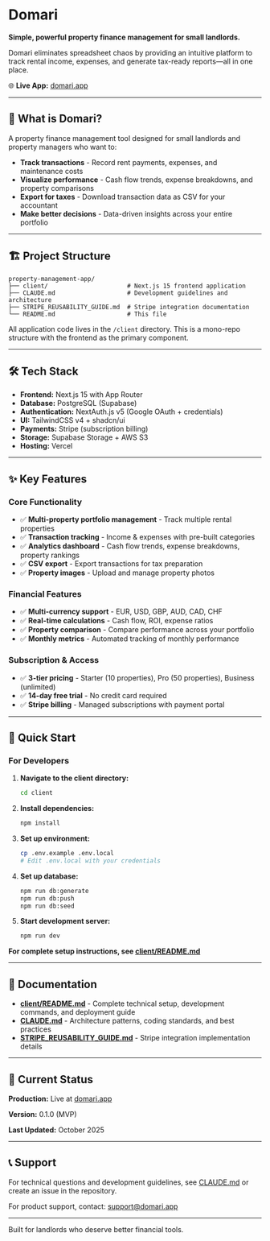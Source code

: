 # Domari

**Simple, powerful property finance management for small landlords.**

Domari eliminates spreadsheet chaos by providing an intuitive platform to track rental income, expenses, and generate tax-ready reports—all in one place.

🌐 **Live App:** [domari.app](https://domari.app)

---

## 🎯 What is Domari?

A property finance management tool designed for small landlords and property managers who want to:
- **Track transactions** - Record rent payments, expenses, and maintenance costs
- **Visualize performance** - Cash flow trends, expense breakdowns, and property comparisons
- **Export for taxes** - Download transaction data as CSV for your accountant
- **Make better decisions** - Data-driven insights across your entire portfolio

---

## 🏗️ Project Structure

```
property-management-app/
├── client/                      # Next.js 15 frontend application
├── CLAUDE.md                    # Development guidelines and architecture
├── STRIPE_REUSABILITY_GUIDE.md  # Stripe integration documentation
└── README.md                    # This file
```

All application code lives in the `/client` directory. This is a mono-repo structure with the frontend as the primary component.

---

## 🛠️ Tech Stack

- **Frontend:** Next.js 15 with App Router
- **Database:** PostgreSQL (Supabase)
- **Authentication:** NextAuth.js v5 (Google OAuth + credentials)
- **UI:** TailwindCSS v4 + shadcn/ui
- **Payments:** Stripe (subscription billing)
- **Storage:** Supabase Storage + AWS S3
- **Hosting:** Vercel

---

## ✨ Key Features

### Core Functionality
- ✅ **Multi-property portfolio management** - Track multiple rental properties
- ✅ **Transaction tracking** - Income & expenses with pre-built categories
- ✅ **Analytics dashboard** - Cash flow trends, expense breakdowns, property rankings
- ✅ **CSV export** - Export transactions for tax preparation
- ✅ **Property images** - Upload and manage property photos

### Financial Features
- ✅ **Multi-currency support** - EUR, USD, GBP, AUD, CAD, CHF
- ✅ **Real-time calculations** - Cash flow, ROI, expense ratios
- ✅ **Property comparison** - Compare performance across your portfolio
- ✅ **Monthly metrics** - Automated tracking of monthly performance

### Subscription & Access
- ✅ **3-tier pricing** - Starter (10 properties), Pro (50 properties), Business (unlimited)
- ✅ **14-day free trial** - No credit card required
- ✅ **Stripe billing** - Managed subscriptions with payment portal

---

## 🚀 Quick Start

### For Developers

1. **Navigate to the client directory:**
   ```bash
   cd client
   ```

2. **Install dependencies:**
   ```bash
   npm install
   ```

3. **Set up environment:**
   ```bash
   cp .env.example .env.local
   # Edit .env.local with your credentials
   ```

4. **Set up database:**
   ```bash
   npm run db:generate
   npm run db:push
   npm run db:seed
   ```

5. **Start development server:**
   ```bash
   npm run dev
   ```

**For complete setup instructions, see [client/README.md](./client/README.md)**

---

## 📖 Documentation

- **[client/README.md](./client/README.md)** - Complete technical setup, development commands, and deployment guide
- **[CLAUDE.md](./CLAUDE.md)** - Architecture patterns, coding standards, and best practices
- **[STRIPE_REUSABILITY_GUIDE.md](./STRIPE_REUSABILITY_GUIDE.md)** - Stripe integration implementation details

---

## 🌟 Current Status

**Production:** Live at [domari.app](https://domari.app)

**Version:** 0.1.0 (MVP)

**Last Updated:** October 2025

---

## 📞 Support

For technical questions and development guidelines, see [CLAUDE.md](./CLAUDE.md) or create an issue in the repository.

For product support, contact: support@domari.app

---

Built for landlords who deserve better financial tools.
